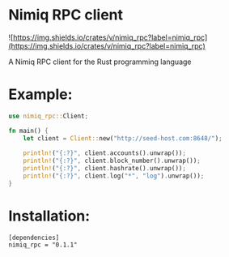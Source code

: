 # Nimiq RPC client
![https://img.shields.io/crates/v/nimiq_rpc?label=nimiq_rpc](https://img.shields.io/crates/v/nimiq_rpc?label=nimiq_rpc)

A Nimiq RPC client for the Rust programming language


# Example:
```rust
use nimiq_rpc::Client;

fn main() {
	let client = Client::new("http://seed-host.com:8648/");
	
	println!("{:?}", client.accounts().unwrap());
	println!("{:?}", client.block_number().unwrap());
	println!("{:?}", client.hashrate().unwrap());
	println!("{:?}", client.log("*", "log").unwrap());
}
```

# Installation:

```
[dependencies]
nimiq_rpc = "0.1.1"
```
